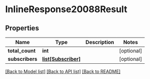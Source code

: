 # InlineResponse20088Result

## Properties
Name | Type | Description | Notes
------------ | ------------- | ------------- | -------------
**total_count** | **int** |  | [optional] 
**subscribers** | [**list[Subscriber]**](Subscriber.md) |  | [optional] 

[[Back to Model list]](../README.md#documentation-for-models) [[Back to API list]](../README.md#documentation-for-api-endpoints) [[Back to README]](../README.md)


